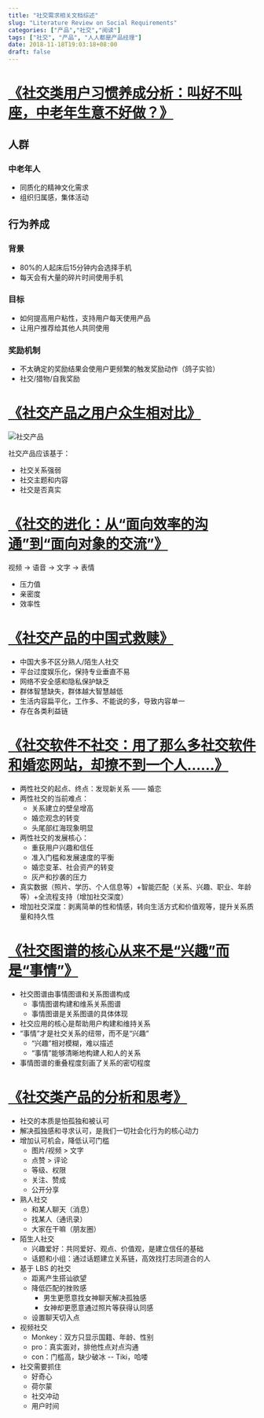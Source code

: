 ```yaml
---
title: "社交需求相关文档综述"
slug: "Literature Review on Social Requirements"
categories: ["产品","社交","阅读"]
tags: ["社交", "产品", "人人都是产品经理"]
date: 2018-11-18T19:03:18+08:00
draft: false
---
```


# [《社交类用户习惯养成分析：叫好不叫座，中老年生意不好做？》](http://www.woshipm.com/user-research/953211.html)
## 人群
### 中老年人

* 同质化的精神文化需求
* 组织归属感，集体活动

## 行为养成
### 背景

* 80%的人起床后15分钟内会选择手机
* 每天会有大量的碎片时间使用手机

### 目标

* 如何提高用户粘性，支持用户每天使用产品
* 让用户推荐给其他人共同使用

### 奖励机制

* 不太确定的奖励结果会使用户更频繁的触发奖励动作（鸽子实验）
* 社交/猎物/自我奖励

# [《社交产品之用户众生相对比》](http://www.woshipm.com/pd/99552.html)

![社交产品](http://image.woshipm.com/wp-files/2014/08/5113fc9f55a2a23c98d4fdce0b75b742.jpg)

社交产品应该基于：

* 社交关系强弱
* 社交主题和内容
* 社交是否真实

# [《社交的进化：从“面向效率的沟通”到“面向对象的交流”》](http://www.woshipm.com/it/92591.html)

视频 -> 语音 -> 文字 -> 表情

* 压力值
* 亲密度
* 效率性

# [《社交产品的中国式救赎》](http://www.woshipm.com/operate/88038.html)

* 中国大多不区分熟人/陌生人社交
* 平台过度娱乐化，保持专业垂直不易
* 网络不安全感和隐私保护缺乏
* 群体智慧缺失，群体越大智慧越低
* 生活内容扁平化，工作多、不能说的多，导致内容单一
* 存在各类利益链

# [《社交软件不社交：用了那么多社交软件和婚恋网站，却撩不到一个人……》](http://www.woshipm.com/it/841434.html)

* 两性社交的起点、终点：发现新关系 —— 婚恋
* 两性社交的当前难点：
    * 关系建立的壁垒增高
    * 婚恋观念的转变
    * 头尾部红海现象明显
* 两性社交的发展核心：
    * 重获用户兴趣和信任
    * 准入门槛和发展速度的平衡
    * 婚恋变革、社会资产的转变
    * 灰产和抄袭的压力
* 真实数据（照片、学历、个人信息等）+智能匹配（关系、兴趣、职业、年龄等）+全流程支持（增加社交深度）
* 增加社交深度：剥离简单的性和情感，转向生活方式和价值观等，提升关系质量和持久性

# [《社交图谱的核心从来不是“兴趣”而是“事情”》](http://www.woshipm.com/it/76545.html)

* 社交图谱由事情图谱和关系图谱构成
    * 事情图谱构建和维系关系图谱
    * 事情图谱是关系图谱的具体体现
* 社交应用的核心是帮助用户构建和维持关系
* “事情”才是社交关系的纽带，而不是“兴趣”
    * “兴趣”相对模糊，难以描述
    * “事情”能够清晰地构建人和人的关系
* 事情图谱的重叠程度刻画了关系的密切程度

# [《社交类产品的分析和思考》](http://www.woshipm.com/pd/751175.html)

* 社交的本质是怕孤独和被认可
* 解决孤独感和寻求认可，是我们一切社会化行为的核心动力
* 增加认可机会，降低认可门槛
    * 图片/视频 > 文字
    * 点赞 > 评论
    * 等级、权限
    * 关注、赞成
    * 公开分享
* 熟人社交
    * 和某人聊天（消息）
    * 找某人（通讯录）
    * 大家在干嘛（朋友圈）
* 陌生人社交
    * 兴趣爱好：共同爱好、观点、价值观，是建立信任的基础
    * 话题和小组：通过话题建立关系链，高效找打志同道合的人
* 基于 LBS 的社交
    * 距离产生搭讪欲望
    * 降低匹配的挫败感
        * 男生更愿意找女神聊天解决孤独感
        * 女神却更愿意通过照片等获得认同感
    * 设置聊天切入点
* 视频社交
    * Monkey：双方只显示国籍、年龄、性别
    * pro：真实面对，排他性点对点沟通
    * con：门槛高，缺少破冰 -- Tiki，哈喽
* 社交需要抓住
    * 好奇心
    * 荷尔蒙
    * 社交冲动
    * 用户时间
